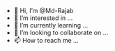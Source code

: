 - 👋 Hi, I’m @Md-Rajab
- 👀 I’m interested in ...
- 🌱 I’m currently learning ...
- 💞️ I’m looking to collaborate on ...
- 📫 How to reach me ...

<!---
Md-Rajab/Md-Rajab is a ✨ special ✨ repository because its `README.md` (this file) appears on your GitHub profile.
You can click the Preview link to take a look at your changes.
--->
